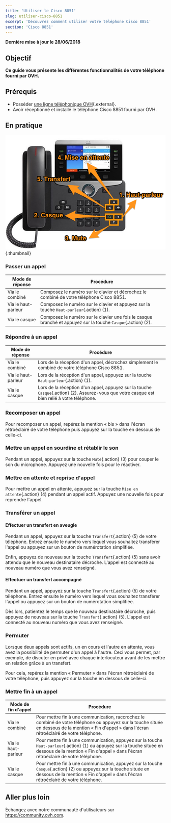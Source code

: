 ```yaml
---
title: 'Utiliser le Cisco 8851'
slug: utiliser-cisco-8851
excerpt: 'Découvrez comment utiliser votre téléphone Cisco 8851'
section: 'Cisco 8851'
---
```


**Dernière mise à jour le 28/06/2018**

## Objectif

**Ce guide vous présente les différentes fonctionnalités de votre téléphone fourni par OVH.**

## Prérequis

- Posséder [une ligne téléphonique OVH](https://www.ovhtelecom.fr/telephonie/){.external}.
- Avoir réceptionné et installé le téléphone Cisco 8851 fourni par OVH.

## En pratique

![Visuel du Cisco 8851](images/cisco-8851.png){.thumbnail}

### Passer un appel

|Mode de réponse|Procédure|
|---|---|
|Via le combiné|Composez le numéro sur le clavier et décrochez le combiné de votre téléphone Cisco 8851.|
|Via le haut-parleur|Composez le numéro sur le clavier et appuyez sur la touche `Haut-parleur`{.action} (1).|
|Via le casque|Composez le numéro sur le clavier une fois le casque branché et appuyez sur la touche `Casque`{.action} (2).|

### Répondre à un appel

|Mode de réponse|Procédure|
|---|---|
|Via le combiné|Lors de la réception d'un appel, décrochez simplement le combiné de votre téléphone Cisco 8851.|
|Via le haut-parleur|Lors de la réception d'un appel, appuyez sur la touche `Haut-parleur`{.action} (1).|
|Via le casque|Lors de la réception d'un appel, appuyez sur la touche `Casque`{.action} (2). Assurez-vous que votre casque est bien relié à votre téléphone.|

### Recomposer un appel

Pour recomposer un appel, repérez la mention « bis » dans l'écran rétroéclairé de votre téléphone puis appuyez sur la touche en dessous de celle-ci.

### Mettre un appel en sourdine et rétablir le son

Pendant un appel, appuyez sur la touche `Mute`{.action} (3) pour couper le son du microphone. Appuyez une nouvelle fois pour le réactiver.

### Mettre en attente et reprise d'appel

Pour mettre un appel en attente, appuyez sur la touche `Mise en attente`{.action} (4) pendant un appel actif. Appuyez une nouvelle fois pour reprendre l'appel.

### Transférer un appel

#### Effectuer un transfert en aveugle

Pendant un appel, appuyez sur la touche `Transfert`{.action} (5) de votre téléphone. Entrez ensuite le numéro vers lequel vous souhaitez transférer l'appel ou appuyez sur un bouton de numérotation simplifiée.

Enfin, appuyez de nouveau sur la touche `Transfert`{.action} (5) sans avoir attendu que le nouveau destinataire décroche. L'appel est connecté au nouveau numéro que vous avez renseigné.

#### Effectuer un transfert accompagné

Pendant un appel, appuyez sur la touche `Transfert`{.action} (5) de votre téléphone. Entrez ensuite le numéro vers lequel vous souhaitez transférer l'appel ou appuyez sur un bouton de numérotation simplifiée.

Dès lors, patientez le temps que le nouveau destinataire décroche, puis appuyez de nouveau sur la touche `Transfert`{.action} (5). L'appel est connecté au nouveau numéro que vous avez renseigné.

### Permuter

Lorsque deux appels sont actifs, un en cours et l'autre en attente, vous avez la possibilité de permuter d'un appel à l'autre. Ceci vous permet, par exemple, de discuter en privé avec chaque interlocuteur avant de les mettre en relation grâce à un transfert.

Pour cela, repérez la mention « Permuter » dans l'écran rétroéclairé de votre téléphone, puis appuyez sur la touche en dessous de celle-ci.

### Mettre fin à un appel

|Mode de fin d'appel|Procédure|
|---|---|
|Via le combiné|Pour mettre fin à une communication, raccrochez le combiné de votre téléphone ou appuyez sur la touche située en dessous de la mention « Fin d'appel » dans l'écran rétroéclairé de votre téléphone.|
|Via le haut-parleur|Pour mettre fin à une communication, appuyez sur la touche `Haut-parleur`{.action} (1) ou appuyez sur la touche située en dessous de la mention « Fin d'appel » dans l'écran rétroéclairé de votre téléphone.|
|Via le casque|Pour mettre fin à une communication, appuyez sur la touche `Casque`{.action} (2) ou appuyez sur la touche située en dessous de la mention « Fin d'appel » dans l'écran rétroéclairé de votre téléphone.|

## Aller plus loin

Échangez avec notre communauté d'utilisateurs sur <https://community.ovh.com>.